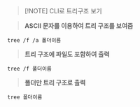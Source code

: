 > [!NOTE] CLI로 트리구조 보기

> **ASCII 문자를 이용하여 트리 구조를 보여줌**

```shell
tree /f /a 폴더이름
```

> **트리 구조에 파일도 포함하여 출력**

```shell
tree /f 폴더이름
```

> **폴더만 트리 구조로 출력**

```shell
tree 폴더이름
```
